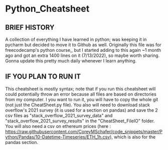# Python_Cheatsheet
## BRIEF HISTORY
A collection of everything I have learned in python; was keeping it in pycharm but decided to move it to Github as well. 
Originally this file was for freecodecamp's python course,, but I started adding to this again ~1 month ago and got
an extra 1400 lines on it (7/13/2022), so maybe worth sharing. Gonna update this pretty much daily whenever I learn anything.

## IF YOU PLAN TO RUN IT
This cheatsheet is mostly syntax; note that if you run this cheatsheet will could potentially throw an error because all files are based on directories from my computer. I you want to run it, you will have to copy the whole git (not just the CheatSheet.py file). You also will need to download stack overflow's 2021 survey (it is used for a section on pandas) and save the 2 csv files as "stack_overflow_2021_survey_data" and "stack_overflow_2021_survey_results" in the "CheatSheet_FileIO" folder. You will also need a csv on ethereum prices (here : https://raw.githubusercontent.com/CoreyMSchafer/code_snippets/master/Python/Pandas/10-Datetime-Timeseries/ETH_1h.csv), which is also for the pandas section.
